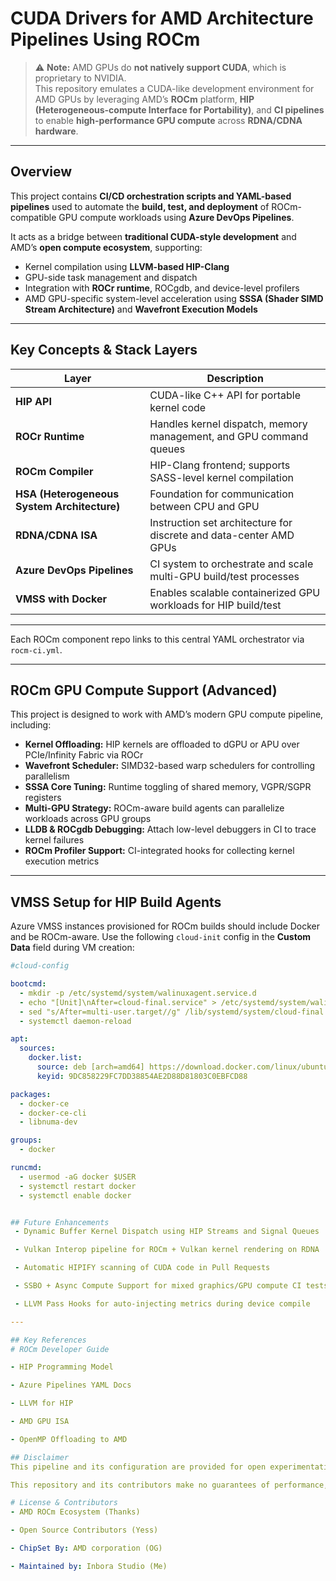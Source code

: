# CUDA Drivers for AMD Architecture Pipelines Using ROCm

> ⚠️ **Note:** AMD GPUs do **not natively support CUDA**, which is proprietary to NVIDIA.  
> This repository emulates a CUDA-like development environment for AMD GPUs by leveraging AMD’s **ROCm** platform, **HIP (Heterogeneous-compute Interface for Portability)**, and **CI pipelines** to enable **high-performance GPU compute** across **RDNA/CDNA hardware**.

---

##  Overview

This project contains **CI/CD orchestration scripts and YAML-based pipelines** used to automate the **build, test, and deployment** of ROCm-compatible GPU compute workloads using **Azure DevOps Pipelines**.

It acts as a bridge between **traditional CUDA-style development** and AMD’s **open compute ecosystem**, supporting:
- Kernel compilation using **LLVM-based HIP-Clang**
- GPU-side task management and dispatch
- Integration with **ROCr runtime**, ROCgdb, and device-level profilers
- AMD GPU-specific system-level acceleration using **SSSA (Shader SIMD Stream Architecture)** and **Wavefront Execution Models**

---

##  Key Concepts & Stack Layers

| Layer              | Description |
|--------------------|-------------|
| **HIP API**        | CUDA-like C++ API for portable kernel code |
| **ROCr Runtime**   | Handles kernel dispatch, memory management, and GPU command queues |
| **ROCm Compiler**  | HIP-Clang frontend; supports SASS-level kernel compilation |
| **HSA (Heterogeneous System Architecture)** | Foundation for communication between CPU and GPU |
| **RDNA/CDNA ISA**  | Instruction set architecture for discrete and data-center AMD GPUs |
| **Azure DevOps Pipelines** | CI system to orchestrate and scale multi-GPU build/test processes |
| **VMSS with Docker** | Enables scalable containerized GPU workloads for HIP build/test |

---

Each ROCm component repo links to this central YAML orchestrator via `rocm-ci.yml`.

---

##  ROCm GPU Compute Support (Advanced)

This project is designed to work with AMD’s modern GPU compute pipeline, including:
- **Kernel Offloading:** HIP kernels are offloaded to dGPU or APU over PCIe/Infinity Fabric via ROCr
- **Wavefront Scheduler:** SIMD32-based warp schedulers for controlling parallelism
- **SSSA Core Tuning:** Runtime toggling of shared memory, VGPR/SGPR registers
- **Multi-GPU Strategy:** ROCm-aware build agents can parallelize workloads across GPU groups
- **LLDB & ROCgdb Debugging:** Attach low-level debuggers in CI to trace kernel failures
- **ROCm Profiler Support:** CI-integrated hooks for collecting kernel execution metrics

---

##  VMSS Setup for HIP Build Agents

Azure VMSS instances provisioned for ROCm builds should include Docker and be ROCm-aware. Use the following `cloud-init` config in the **Custom Data** field during VM creation:

```yaml
#cloud-config

bootcmd:
  - mkdir -p /etc/systemd/system/walinuxagent.service.d
  - echo "[Unit]\nAfter=cloud-final.service" > /etc/systemd/system/walinuxagent.service.d/override.conf
  - sed "s/After=multi-user.target//g" /lib/systemd/system/cloud-final.service > /etc/systemd/system/cloud-final.service
  - systemctl daemon-reload

apt:
  sources:
    docker.list:
      source: deb [arch=amd64] https://download.docker.com/linux/ubuntu $RELEASE stable
      keyid: 9DC858229FC7DD38854AE2D88D81803C0EBFCD88

packages:
  - docker-ce
  - docker-ce-cli
  - libnuma-dev

groups:
  - docker

runcmd:
  - usermod -aG docker $USER
  - systemctl restart docker
  - systemctl enable docker


## Future Enhancements
 - Dynamic Buffer Kernel Dispatch using HIP Streams and Signal Queues

 - Vulkan Interop pipeline for ROCm + Vulkan kernel rendering on RDNA

 - Automatic HIPIFY scanning of CUDA code in Pull Requests

 - SSBO + Async Compute Support for mixed graphics/GPU compute CI tests

 - LLVM Pass Hooks for auto-injecting metrics during device compile

---

## Key References
# ROCm Developer Guide

- HIP Programming Model

- Azure Pipelines YAML Docs

- LLVM for HIP

- AMD GPU ISA

- OpenMP Offloading to AMD

## Disclaimer
This pipeline and its configuration are provided for open experimentation and CI testing of HIP/ROCm workloads. Usage across different GPU architectures (e.g., RDNA2 vs CDNA2) may require manual configuration adjustments.

This repository and its contributors make no guarantees of performance, correctness, or long-term compatibility. ROCm stack is under active development and may break at any time with upstream changes.

# License & Contributors
- AMD ROCm Ecosystem (Thanks)

- Open Source Contributors (Yess)

- ChipSet By: AMD corporation (OG)

- Maintained by: Inbora Studio (Me)